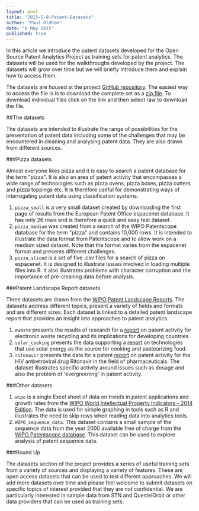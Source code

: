 ```yaml
---
layout: post
title: "2015-5-8-Patent-Datasets"
author: "Paul Oldham"
date: "8 May 2015"
published: true
---
```


In this article we introduce the patent datasets developed for the Open Source Patent Analytics Project as training sets for patent analytics. The datasets will be used for the walkthroughs developed by the project. The datasets will grow over time but we will briefly introduce them and explain how to access them. 

The datasets are housed at the project [GitHub repository](https://github.com/poldham/opensource-patent-analytics/tree/master/2_datasets). The easiest way to access the file is is to download the complete set as a [zip file](https://github.com/poldham/opensource-patent-analytics/blob/master/2_datasets/datasets.zip?raw=true). To download individual files click on the link and then select raw to download the file.

##The datasets

The datasets are intended to illustrate the range of possibilities for the presentation of patent data including some of the challenges that may be encountered in cleaning and analysing patent data. They are also drawn from different sources.

###Pizza datasets

Almost everyone likes pizza and it is easy to search a patent database for the term "pizza". It is also an area of patent activity that encompasses a wide range of technologies such as pizza ovens, pizza boxes, pizza cutters and pizza toppings etc. It is therefore useful for demonstrating ways of interrogating patent data using classification systems.  

1. `pizza_small` is a very small dataset created by downloading the first page of results from the European Patent Office espacenet database. It has only 26 rows and is therefore a quick and easy test dataset. 
2. `pizza_medium` was created from a search of the WIPO Patentscope database for the term "pizza" and contains 10,000 rows. It is intended to illustrate the data format from Patentscope and to allow work on a medium sized dataset. Note that the format varies from the espacenet format and presents different challenges. 
3. `pizza_sliced` is a set of five .csv files for a search of pizza on espacenet. It is designed to illustrate issues involved in loading multiple files into R. It also illustrates problems with character corruption and the importance of pre-cleaning data before analysis.

###Patent Landscape Report datasets

Three datasets are drawn from the [WIPO Patent Landscape Reports](http://www.wipo.int/patentscope/en/programs/patent_landscapes/). The datasets address different topics, present a variety of fields and formats and are different sizes. Each dataset is linked to a detailed patent landscape report that provides an insight into approaches to patent analytics.

1. `ewaste` presents the results of research for a [report](http://www.wipo.int/patentscope/en/programs/patent_landscapes/reports/ewaste.html) on patent activity for electronic waste recycling and its implications for developing countries. 
2. `solar_cooking` presents the data supporting a [report](http://www.wipo.int/patentscope/en/programs/patent_landscapes/reports/solar_cooking.html) on technologies that use solar energy as the source for cooking and pasteurizing food. 
3. `ritonavir` presents the data for a patent [report](http://www.wipo.int/patentscope/en/programs/patent_landscapes/reports/ritonavir.html) on patent activity for the HIV antiretroviral drug Ritonavir in the field of pharmaceuticals. The dataset illustrates specific activity around issues such as dosage and also the problem of 'evergreening' in patent activity. 

###Other datasets

1. `wipo` is a single Excel sheet of data on trends in patent applications and growth rates from the [WIPO World Intellectual Property Indicators - 2014 Edition](http://www.wipo.int/ipstats/en/wipi/). The data is used for simple graphing in tools such as R and illustrates the need to skip rows when reading data into analytics tools.
2. `WIPO_sequence_data`. This dataset contains a small sample of the sequence data from the year 2000 available free of charge from the [WIPO Patentscope database](https://patentscope.wipo.int/search/en/sequences.jsf ). This dataset can be used to explore analysis of patent sequence data. 

###Round Up

The datasets section of the project provides a series of useful training sets from a variety of sources and displaying a variety of features. These are open access datasets that can be used to test different approaches. We will add more datasets over time and please feel welcome to submit datasets on specific topics of interest provided that they are not confidential. We are particularly interested in sample data from STN and QuestelOrbit or other data providers that can be used as training sets. 

